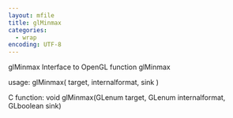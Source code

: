 ```yaml
---
layout: mfile
title: glMinmax
categories:
  - wrap
encoding: UTF-8
---
```


glMinmax  Interface to OpenGL function glMinmax

usage:  glMinmax( target, internalformat, sink )

C function:  void glMinmax(GLenum target, GLenum internalformat, GLboolean sink)